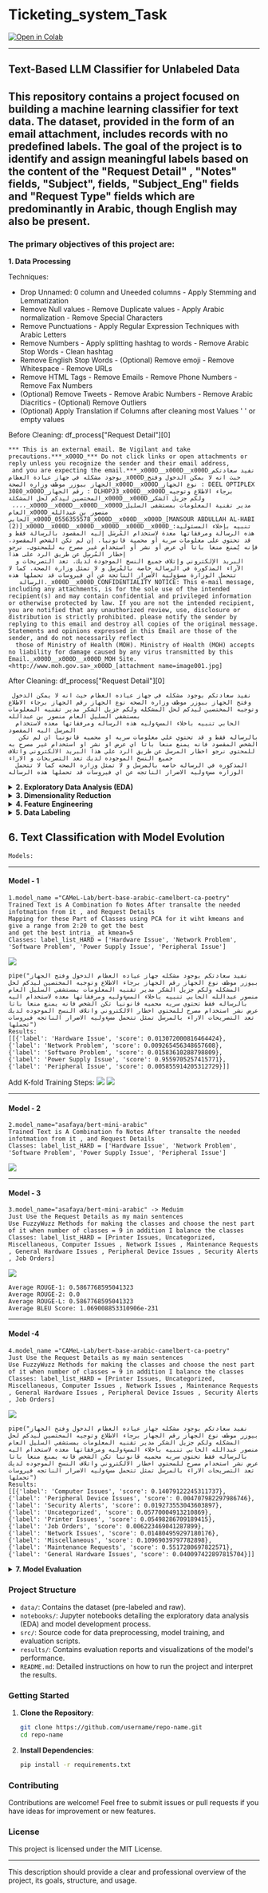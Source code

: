# Ticketing_system_Task
[![Open in Colab](https://colab.research.google.com/assets/colab-badge.svg)](https://colab.research.google.com/drive/1ZRzwdN7C--i8vFADslYDwpkPwQVLUGXb?usp=sharing)

--------------------------------
## Text-Based LLM Classifier for Unlabeled Data
This repository contains a project focused on building a machine learning classifier for text data. The dataset, provided in the form of an email attachment, includes records with no predefined labels. The goal of the project is to identify and assign meaningful labels based on the content of the "Request Detail" ,  "Notes" fields, "Subject", fields, "Subject_Eng" fields and "Request Type" fields which are predominantly in Arabic, though English may also be present.
--------------------------------
### The primary objectives of this project are:

<summary><b>1. Data Processing</b></summary>

  Techniques:
  - Drop Unnamed: 0 column and Uneeded columns  - Apply Stemming and Lemmatization
  - Remove Null values - Remove Duplicate values - Apply Arabic normalization - Remove Special Characters
  - Remove Punctuations - Apply Regular Expression Techniques with Arabic Letters
  - Remove Numbers - Apply splitting hashtag to words - Remove Arabic Stop Words - Clean hashtag
  - Remove English Stop Words - (Optional) Remove emoji - Remove Whitespace - Remove URLs
  - Remove HTML Tags - Remove Emails - Remove Phone Numbers - Remove Fax Numbers 
  - (Optional) Remove Tweets - Remove Arabic Numbers - Remove Arabic Diacritics - (Optional) Remove Outliers
  - (Optional) Apply Translation if Columns after cleaning most Values ' ' or empty values 


  Before Cleaning:
    df_process["Request Detail"][0]

  ```
  *** This is an external email. Be Vigilant and take precautions.***_x000D_*** Do not click links or open attachments or reply unless you recognize the sender and their email address,
   and you are expecting the email.***_x000D__x000D__x000D_نفيد سعادتكم بوجود مشكله في جهاز عيادة العظام_x000D_حيث انه لا يمكن الدخول وفتح الجهاز بيوزر موظف وزاره الصحة_x000D__x000D_نوع الجهاز : DEEL OPTIPLEX 3080_x000D_رقم الجهاز : DLH0PJ3_x000D__x000D_برجاء الاطلاع وتوجيه المختصين ليدكم لحل المشكلة_x000D__x000D_ولكم جزيل الشكر 
   ،،،،_x000D__x000D__x000D__x000D_مدير تقنية المعلومات بمستشفى السليل العام_x000D_منصور بن عبدالله الحابي_x000D_0556355578_x000D__x000D__x000D_[MANSOUR ABDULLAH AL-HABI (2)]_x000D__x000D__x000D__x000D__x000D__x000D_تنبيه بإخلاء المسئولية: هذه الرسالة ومرفقاتها معدة لاستخدام المُرسَل إليه المقصود بالرسالة فقط و قد تحتوي على معلومات سرية أو محمية قانونيا. إن لم تكن الشخص المقصود، فإنه يُمنع منعا باتا أي عرض أو نشر أو استخدام غير مصرح به للمحتوى. نرجو إخطار المُرسِل عن طريق الرد على هذا
    البريد الإلكتروني وإتلاف جميع النسخ الموجودة لديك. تعد التصريحات و الآراء المذكورة في الرسالة خاصة بالمُرسِل و لا تمثل وزارة الصحة. كما لا تتحمل الوزارة مسؤولية الأضرار الناتجة عن أي فيروسات قد تحملها هذه
     الرسالة._x000D__x000D_CONFIDENTIALITY NOTICE: This e-mail message, including any attachments, is for the sole use of the intended recipient(s) and may contain confidential and privileged information or otherwise protected by law. If you are not the intended recipient, you are notified that any unauthorized review, use, disclosure or distribution is strictly prohibited. please notify the sender by replying to this email and destroy all copies of the original message. Statements and opinions expressed in this Email are those of the sender, and do not necessarily reflect 
    those of Ministry of Health (MOH). Ministry of Health (MOH) accepts no liability for damage caused by any virus transmitted by this Email._x000D__x000D__x000D_MOH Site. <http://www.moh.gov.sa>_x000D_[attachment name=image001.jpg]
  ```

  After Cleaning:
  df_process["Request Detail"][0]
  ```
   نفيد سعادتكم بوجود مشكله في جهاز عياده العظام حيث انه لا يمكن الدخول وفتح الجهاز بيوزر موظف وزاره الصحه نوع الجهاز رقم الجهاز برجاء الاطلاع وتوجيه المختصين ليدكم لحل المشكله ولكم جزيل الشكر مدير تقنيه المعلومات بمستشفي السليل العام منصور بن عبدالله
    الحابي تنبيه باخلاء المسءوليه هذه الرساله ومرفقاتها معده لاستخدام المرسل اليه المقصود
     بالرساله فقط و قد تحتوي علي معلومات سريه او محميه قانونيا ان لم تكن الشخص المقصود فانه يمنع منعا باتا اي عرض او نشر او استخدام غير مصرح به للمحتوي نرجو اخطار المرسل عن طريق الرد علي هذا البريد الالكتروني واتلاف جميع النسخ الموجوده لديك تعد التصريحات و الاراء
    المذكوره في الرساله خاصه بالمرسل و لا تمثل وزاره الصحه كما لا تتحمل الوزاره مسءوليه الاضرار الناتجه عن اي فيروسات قد تحملها هذه الرساله 
  ```

<details>
  <summary><b>2. Exploratory Data Analysis (EDA)</b></summary>
  Perform EDA to understand the distribution of the data, the presence of missing values, and the need for data cleaning. Use visualizations and statistical techniques to uncover patterns and insights from the dataset.
</details>

<details>
  <summary><b>3. Dimensionality Reduction</b></summary>
  Apply dimensionality reduction techniques such as Principal Component Analysis (PCA) or t-SNE to visualize the data in a lower-dimensional space. This helps in understanding the inherent structure of the data and identifying clusters or outliers.
</details>

<details>
  <summary><b>4. Feature Engineering</b></summary>
  Explore various natural language processing (NLP) techniques to extract and preprocess features from the text data in both Arabic and English. Techniques may include tokenization, stop-word removal, word embeddings.
</details>

<details>
  <summary><b>5. Data Labeling</b></summary>
  Implement a strategy to generate labels from the text data. The labels should reflect key discrepancies or noteworthy information derived from the "Request Detail" and "Notes" fields. Utilize techniques such as fuzzy matching, keyword extraction, Zero-shot classification, Few-shot classification and manual annotation where necessary.
</details>


## 6. Text Classification with Model Evolution
    Models:

----------------------------------------------------------------------------------------------------------
#### Model - 1
    1.model_name ="CAMeL-Lab/bert-base-arabic-camelbert-ca-poetry"
    Trained Text is A Combination fo Notes After transalte the needed infotmation from it , and Request Details
    Mapping for these Part of Classes using PCA for it wiht kmeans and give a range from 2:20 to get the best 
    and get the best intria_ at kmean=5
    Classes: label_list_HARD = ['Hardware Issue', 'Network Problem', 'Software Problem', 'Power Supply Issue', 'Peripheral Issue']
<img src="asset/arabic_CAmel_poetrymode.png">

    pipe("نفيد سعادتكم بوجود مشكله جهاز عياده العظام الدخول وفتح الجهاز بيوزر موظف نوع الجهاز رقم الجهاز برجاء الاطلاع وتوجيه المختصين ليدكم لحل المشكله ولكم جزيل الشكر مدير تقنيه المعلومات بمستشفي السليل العام منصور عبدالله الحابي تنبيه باخلاء المسءوليه ومرفقاتها معده لاستخدام اليه بالرساله فقط تحتوي سريه محميه قانونيا تكن الشخص فانه يمنع منعا باتا عرض نشر استخدام مصرح للمحتوي اخطار الالكتروني واتلاف النسخ الموجوده لديك تعد التصريحات الاراء بالمرسل تمثل تتحمل مسءوليه الاضرار الناتجه فيروسات تحملها")
    Results: 
    [[{'label': 'Hardware Issue', 'score': 0.013072000816464424},
    {'label': 'Network Problem', 'score': 0.009265456348657608},
    {'label': 'Software Problem', 'score': 0.01583610288798809},
    {'label': 'Power Supply Issue', 'score': 0.9559705257415771},
    {'label': 'Peripheral Issue', 'score': 0.005855914205312729}]]
    
Add K-fold Training Steps:
<img src="asset/kfold_results.png">
<img src="asset/newplot.png">

----------------------------------------------------------------------------------------------------------
#### Model - 2
    2.model_name="asafaya/bert-mini-arabic"
    Trained Text is A Combination fo Notes After transalte the needed infotmation from it , and Request Details
    Classes: label_list_HARD = ['Hardware Issue', 'Network Problem', 'Software Problem', 'Power Supply Issue', 'Peripheral Issue']
<img src="asset/mini_arabert.png">

----------------------------------------------------------------------------------------------------------
#### Model - 3
    3.model_name="asafaya/bert-mini-arabic" -> Meduim
    Just Use the Request Details as my main sentences 
    Use FuzzyWuzz Methods for making the classes and choose the nest part of it when number of classes = 9 in addition I balance the classes
    Classes: label_list_HARD = [Printer Issues, Uncategorized, Miscellaneous, Computer Issues , Network Issues , Maintenance Requests , General Hardware Issues , Peripheral Device Issues , Security Alerts , Job Orders]

<img src="asset/classes8.png">

    Average ROUGE-1: 0.5867768595041323
    Average ROUGE-2: 0.0
    Average ROUGE-L: 0.5867768595041323
    Average BLEU Score: 1.069008853310906e-231
----------------------------------------------------------------------------------------------------------
#### Model -4
    4.model_name ="CAMeL-Lab/bert-base-arabic-camelbert-ca-poetry"
    Just Use the Request Details as my main sentences 
    Use FuzzyWuzz Methods for making the classes and choose the nest part of it when number of classes = 9 in addition I balance the classes
    Classes: label_list_HARD = [Printer Issues, Uncategorized, Miscellaneous, Computer Issues , Network Issues , Maintenance Requests , General Hardware Issues , Peripheral Device Issues , Security Alerts , Job Orders]
    
<img src="asset/an_8.png">
    
    pipe("نفيد سعادتكم بوجود مشكله جهاز عياده العظام الدخول وفتح الجهاز بيوزر موظف نوع الجهاز رقم الجهاز برجاء الاطلاع وتوجيه المختصين ليدكم لحل المشكله ولكم جزيل الشكر مدير تقنيه المعلومات بمستشفي السليل العام منصور عبدالله الحابي تنبيه باخلاء المسءوليه ومرفقاتها معده لاستخدام اليه بالرساله فقط تحتوي سريه محميه قانونيا تكن الشخص فانه يمنع منعا باتا عرض نشر استخدام مصرح للمحتوي اخطار الالكتروني واتلاف النسخ الموجوده لديك تعد التصريحات الاراء بالمرسل تمثل تتحمل مسءوليه الاضرار الناتجه فيروسات تحملها")
    Results:
    [[{'label': 'Computer Issues', 'score': 0.14079122245311737},
    {'label': 'Peripheral Device Issues', 'score': 0.004707982297986746},
    {'label': 'Security Alerts', 'score': 0.019273553043603897},
    {'label': 'Uncategorized', 'score': 0.05770004913210869},
    {'label': 'Printer Issues', 'score': 0.05498286709189415},
    {'label': 'Job Orders', 'score': 0.006223469041287899},
    {'label': 'Network Issues', 'score': 0.014804959297180176},
    {'label': 'Miscellaneous', 'score': 0.10969039797782898},
    {'label': 'Maintenance Requests', 'score': 0.5517280697822571},
    {'label': 'General Hardware Issues', 'score': 0.040097422897815704}]]

<details>
  <summary><b>7. Model Evaluation</b></summary>
  Assess the performance of the model using standard evaluation metrics such as accuracy, F1-score, precision, and recall. Compare the predictions against a validation set of manually labeled data to measure the effectiveness of the model.
</details>





### Project Structure

- `data/`: Contains the dataset (pre-labeled and raw).
- `notebooks/`: Jupyter notebooks detailing the exploratory data analysis (EDA) and model development process.
- `src/`: Source code for data preprocessing, model training, and evaluation scripts.
- `results/`: Contains evaluation reports and visualizations of the model's performance.
- `README.md`: Detailed instructions on how to run the project and interpret the results.

### Getting Started

1. **Clone the Repository**:
    ```bash
    git clone https://github.com/username/repo-name.git
    cd repo-name
    ```

2. **Install Dependencies**:
    ```bash
    pip install -r requirements.txt
    ```

### Contributing

Contributions are welcome! Feel free to submit issues or pull requests if you have ideas for improvement or new features.

### License

This project is licensed under the MIT License.

---

This description should provide a clear and professional overview of the project, its goals, structure, and usage.
